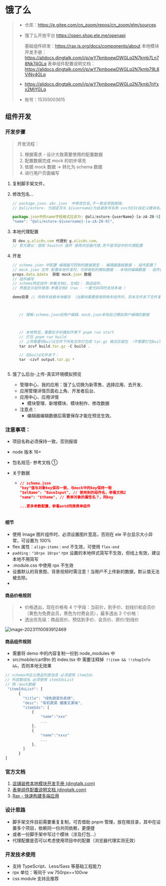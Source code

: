 # 饿了么

> - 仓库：https://e.gitee.com/cn_zoom/repos/cn_zoom/elm/sources
>
> - 饿了么开放平台 https://open.shop.ele.me/openapi
>
>   基础组件研发：https://rax.js.org/docs/components/about 本地模块开发手册：https://alidocs.dingtalk.com/i/p/wY7kmboewDWGLq2N7kmb7Ln78Nk74GLq 表单组件配置说明文档：https://alidocs.dingtalk.com/i/p/wY7kmboewDWGLq2N7kmb79L8VjNy4GLq
>
> - https://alidocs.dingtalk.com/i/p/wY7kmboewDWGLq2N7kmb7nYxx2MjYGLq
>
> - 账号：15355003615

## 组件开发

### 开发步骤

> 开发流程：
>
> 1. 根据需求 - 设计大致需要使用的配置数据
> 2. 配置数据完成 mock 的初步填充
> 3. 依据 mock 数据 -> 转化为 schema 数据
> 4. 进行用户页面编写

1. 复制脚手架文件，

2. 修改包名...

   ```js
   // package.json、abc.json  中修改包名,不一致会导致报错。
   // @ali/estore- 为固定开头 ${username}为自身账号名称 xxx为ISV自定义模块名，保证唯一性

   package.json中的name字段格式应该为: @ali/estore-{userName}-[a-zA-Z0-9]
   "name": "@ali/estore-${username}-[a-zA-Z0-9]",
   ```

3. 本地代理配置

   ```js
   将 dev.g.alicdn.com 代理到 g.alicdn.com。
   // 官方建议：借助`Xswitch 插件`使用浏览器代理,而不是项目中的代理配置
   ```

4. 开发

   ```js
   // schema.json 中配置 编辑器可控制的数据类型 - 编辑器面板数据 - 组件配置？
   // mock.json 文件 配置本地开发时，可获取到的模拟数据 - 本地的编辑数据 - 组件数据？
   props.data.$data  获取 mock.json 数据
   // 组件编写
   // schema特定组件-参看文档1、文档2： 商品组件、
   // 界面显示组件使用-参看文档3（rax - 一套代码同时支持多端 ）
   
   demo目录 // 购物车依赖本地缓存 （当模块需要使用购物车组件时，将本文件夹下文件复制到 node_module 中）
   
   
   
      // 理解:schema.json给用户编辑、mock.json本地自己模拟用户编辑的数据
   
   
   
      // 本地预览，需要在手机模拟环境下 pnpm run start
      // 打包 pnpm run build
      // 上传需要将build文件下所有文件打包成 tar.gz 格式压缩包 （不需要打包build文件夹本身，而是下面的文件）
      tar zcvf build.tar.gz -C build .
   
      // 在build文件夹下：
      tar -czvf output.tar.gz *



   ```

5. 饿了么后台-上传-真实环境模拟预览

   - 管理中心、我的应用：饿了么切换为新零售、选择应用、去开发、
   - 应用管理详情页面右上角、开发者后台、
   - 应用中心、应用详情
     - 模块管理、新增模块、模块制作、修改数据
   - 注意点：
     - 编辑器编辑数据后需要保存才能在预览生效。

### 注意事项：

- 项目名称必须保持一致，否则报错
- node 版本 16+
- 包名规范- 参考文档 ①
- 关于数据

  - ```json
    // schema.json
    "key"值与对象key保存一致、与mock中的key保持一致
    "$elName": "BaseInput", // 使用到的组件名，参看文档2
    "name": "$theme", // 表单对象的属性名？，同key

    ...更多参数配置，参看antd同类表单组件
   ```

#### 细节

- 使用 Image 图片组件时，必须设置图片宽高，否则在 ele 平台显示大小异常，可设置为 100%
- flex 属性：`align-items：end` 不生效，可使用 `flex-end`
- `padding："10rpx 10rpx"` rpx 设置的本地样式简写不生效，但线上有效，建议本地不用简写
- .module.css 中使用 rpx 不生效
- 设置默认的背景图、背景视频时需注意！当用户不上传新的数据，默认值无法被去除。
-

#### 商品价格规则

> - 价格透出，现在价格有 4 个字段：当前价，到手价、划线价和会员价（黄色为免费会员，黑色为付费会员），最多透出 2 个价格：
> - 透出优先级：商品现价、预估到手价、会员价、原价/划线价

![image-20231110093912469](images/饿了么组件开发/image-20231110093912469.png)

#### 商品组件规则

- 需要将 demo 中的内容复制一份到 node_modules 中
- src/mobile/cartBtn 的 index.tsx 中 需要注释掉` !!item && !!shopInfo &&`，否则本地无效果

```js
// schema中定义商品列表信息 必须使用 itemIds
// 外层数组名 必须使用 itemIdsList
// 例：mock数据
 "itemIdsList": [
      {
        "title": "绿色蔬菜热卖榜",
        "desc": "有机蔬菜 健康又美味",
        "itemIds": [
            {
                "name":"xxx"
                ...
            },
            {
                "name":"xxxs"
                ...
            },
        ]
      }
]
```

### 官方文档

1. [店铺装修本地模块开发手册 (dingtalk.com)](https://alidocs.dingtalk.com/i/p/wY7kmboewDWGLq2N7kmb7Ln78Nk74GLq)
2. [表单组件配置说明文档 (dingtalk.com)](https://alidocs.dingtalk.com/i/p/wY7kmboewDWGLq2N7kmb79L8VjNy4GLq)
3. [Rax - 快速构建多端应用](https://rax.js.org/docs/components/about)

### 设计思路

- 脚手架文件目前需要重复复制，可否借助 pnpm 管理，放在根目录，其中在设置多个项目，依赖同一份共同依赖，更便捷
- 或者一份脚手架中写过个模块（涉及打包...）
- 代理配置是否可以考虑使用项目中的配置（浏览器代理实测无效）

### 开发技术使用

- 支持 TypeScript、Less/Sass 等基础工程能力
- rpx 单位：等同于 vw 750rpx==100vw
- css module 支持且推荐
